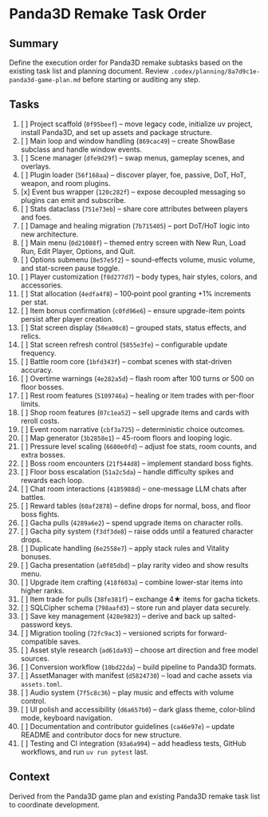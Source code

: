 # Panda3D Remake Task Order

## Summary
Define the execution order for Panda3D remake subtasks based on the existing task list and planning document.
Review `.codex/planning/8a7d9c1e-panda3d-game-plan.md` before starting or auditing any step.

## Tasks
1. [ ] Project scaffold (`0f95beef`) – move legacy code, initialize uv project, install Panda3D, and set up assets and package structure.
2. [ ] Main loop and window handling (`869cac49`) – create ShowBase subclass and handle window events.
3. [ ] Scene manager (`dfe9d29f`) – swap menus, gameplay scenes, and overlays.
4. [ ] Plugin loader (`56f168aa`) – discover player, foe, passive, DoT, HoT, weapon, and room plugins.
5. [x] Event bus wrapper (`120c282f`) – expose decoupled messaging so plugins can emit and subscribe.
6. [ ] Stats dataclass (`751e73eb`) – share core attributes between players and foes.
7. [ ] Damage and healing migration (`7b715405`) – port DoT/HoT logic into new architecture.
8. [ ] Main menu (`0d21008f`) – themed entry screen with New Run, Load Run, Edit Player, Options, and Quit.
9. [ ] Options submenu (`8e57e5f2`) – sound-effects volume, music volume, and stat-screen pause toggle.
10. [ ] Player customization (`f8d277d7`) – body types, hair styles, colors, and accessories.
11. [ ] Stat allocation (`4edfa4f8`) – 100‑point pool granting +1% increments per stat.
12. [ ] Item bonus confirmation (`c0fd96e6`) – ensure upgrade-item points persist after player creation.
13. [ ] Stat screen display (`58ea00c8`) – grouped stats, status effects, and relics.
14. [ ] Stat screen refresh control (`5855e3fe`) – configurable update frequency.
15. [ ] Battle room core (`1bfd343f`) – combat scenes with stat-driven accuracy.
16. [ ] Overtime warnings (`4e282a5d`) – flash room after 100 turns or 500 on floor bosses.
17. [ ] Rest room features (`5109746a`) – healing or item trades with per-floor limits.
18. [ ] Shop room features (`07c1ea52`) – sell upgrade items and cards with reroll costs.
19. [ ] Event room narrative (`cbf3a725`) – deterministic choice outcomes.
20. [ ] Map generator (`3b2858e1`) – 45-room floors and looping logic.
21. [ ] Pressure level scaling (`6600e0fd`) – adjust foe stats, room counts, and extra bosses.
22. [ ] Boss room encounters (`21f544d8`) – implement standard boss fights.
23. [ ] Floor boss escalation (`51a2c5da`) – handle difficulty spikes and rewards each loop.
24. [ ] Chat room interactions (`4185988d`) – one-message LLM chats after battles.
25. [ ] Reward tables (`60af2878`) – define drops for normal, boss, and floor boss fights.
26. [ ] Gacha pulls (`4289a6e2`) – spend upgrade items on character rolls.
27. [ ] Gacha pity system (`f3df3de8`) – raise odds until a featured character drops.
28. [ ] Duplicate handling (`6e2558e7`) – apply stack rules and Vitality bonuses.
29. [ ] Gacha presentation (`a0f85dbd`) – play rarity video and show results menu.
30. [ ] Upgrade item crafting (`418f603a`) – combine lower-star items into higher ranks.
31. [ ] Item trade for pulls (`38fe381f`) – exchange 4★ items for gacha tickets.
32. [ ] SQLCipher schema (`798aafd3`) – store run and player data securely.
33. [ ] Save key management (`428e9823`) – derive and back up salted-password keys.
34. [ ] Migration tooling (`72fc9ac3`) – versioned scripts for forward-compatible saves.
35. [ ] Asset style research (`ad61da93`) – choose art direction and free model sources.
36. [ ] Conversion workflow (`10bd22da`) – build pipeline to Panda3D formats.
37. [ ] AssetManager with manifest (`d5824730`) – load and cache assets via `assets.toml`.
38. [ ] Audio system (`7f5c8c36`) – play music and effects with volume control.
39. [ ] UI polish and accessibility (`d6a657b0`) – dark glass theme, color-blind mode, keyboard navigation.
40. [ ] Documentation and contributor guidelines (`ca46e97e`) – update README and contributor docs for new structure.
41. [ ] Testing and CI integration (`93a6a994`) – add headless tests, GitHub workflows, and run `uv run pytest` last.

## Context
Derived from the Panda3D game plan and existing Panda3D remake task list to coordinate development.
